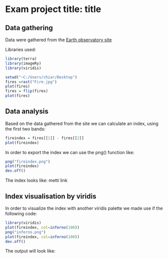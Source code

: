 # Exam project title: title

## Data gathering

Data were gathered from the [Earth observatory site](https://earthobservatory.nasa.gov/)

Libraries used:

```r
library(terra)
library(imageRy)
library(viridis) 
```
```r
setwd("~C:/Users/chiar/Desktop")
fires =rast("Fire.jpg")
plot(fires)
fires = flip(fires)
plot(fires)
```

## Data analysis

Based on the data gathered from the site we can calculate an index, using the first two bands:
```r
fireindex = fires[[1]] - fires[[2]]
plot(fireindex)
```
In order to export the index we can use the png() function like:

```r
png("fireindex.png")
plot(fireindex)
dev.off()
```

The index looks like:
 metti link

 ## Index visualisation by viridis

 In order to visualize the index with another viridis palette we made use if the following code:
  ```r
library(viridis)
plot(fireindex, col=inferno(100))
png("inferno.png")
plot(fireindex, col=inferno(100))
dev.off()
```

The output will look like:
